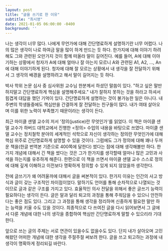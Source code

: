 ```yaml
---
layout: post
title: "글을 쓰기로 한 이유"
subtitle: "최시영"
date: 2021-01-05 06:00:00 -0400
background: ''
---
```


나는 생각이 너무 많다. 나에게 무언가에 대해 간단명료하게 설명하기란 너무 어렵다. 나의 많은 생각이 나로 하여금 말을 많이 하게 만드는 듯 하다. 한가지에 대해 이야기 하려해도 그와 관련된 오만가지 것이 함께 떠올라 말이 길어진다. 예를 들어, A에 대해 이야기하는 상황에서 청자가 A에 대해 얼마나 잘 아는지 모르니 A와 관련된 A1, A2, ..., An에 대해 이야기하게 된다. 청자에 대해 잘 모르는 상황에서 내 생각을 잘 전달하기 위해서 그 생각의 배경을 설명하려고 해서 말이 길어지는 듯 하다.

박사 학위 논문 심사 중 심사위원 교수님 한분께서 하셨던 말씀이 있다. "하고 싶은 말만 하지말고 간단명료하게 핵심을 설명해주세요." 내가 잘하지 못하는 것을 하라고 하셔서 힘겹게 대답을 했던 기억이 있다. 간단명료하게 설명하는 것이 불가능한 일은 아니다. 내 주변의 학생들중에도 핵심만을 간결하게 잘 전달하는 친구들이 많다. 내가 여태 살아오며 이를 위한 노력이 부족했기 때문이라는 생각이 든다.

최근 마이클 샌델 교수의 저서 '정의(justice)란 무엇인가'를 읽었다. 이 책은 마이클 샌델 교수가 하버드 대학교에서 진행한 <정의> 수업의 내용을 바탕으로 쓰였다. 마이클 샌델 교수는 정치철학 분야의 세계적인 석학으로 자신이 생각하는 정의란 무엇인가에 대해 핵심 위주로 간단명료하게 설명할 수 있을 것이다. 그럼에도 그가 정의에 대해 꽤나 두꺼운 책을(한글 번역본 기준으로 400쪽에 달한다) 썼다는 점에 대해 생각해볼만 하다. 한가지 개념에 대해서 긴 책을 썼다는 것은 그가 한가지를 생각할때 얼마나 많은 고민과 사색을 하는지를 유추하게 해준다. 한편으로 이 책을 쓰면서 마이클 샌델 교수 스스로 정의에 대해 깊게 이해하고 이전보다 명확하게 정의할 수 있게 되지 않았을까 생각한다.

전에 글쓰기가 왜 어려울까에 대해서 글을 써본적이 있다. 한가지 이유는 인간의 사고 방식과 글이 갖는 구조적인 차이점이었다. 말하기도 언어를 통해 순차적으로 나열되는 것이므로 글과 같은 구조를 가지고 있다. 효율적인 의사 전달을 위해서 좋은 글쓰기 능력이 필요하다는 생각이 든다. 글은 말과 달리 퇴고의 과정을 통해 주워담을 수 있으니 안전하다는 좋은 점도 있다. 그리고 그 과정을 통해 생각을 정리하며 신중하게 필요한 말만 하는 능력을 키울 수도 있을 것이다. 최종적으로 다 쓰여진 글을 다시 읽어보면서 그 글에서 다룬 개념에 대한 나의 생각을 종합하여 핵심만 간단명료하게 말할 수 있으리라 기대한다.

앞으로 쓰는 글의 주제는 서로 연관이 있을수도 없을수도 있다. 단지 내가 살아오며 고민해왔던 어떠한 개념에 대한 생각을 주절주절 써보려 한다. 글을 쓰고 퇴고하는 과정에 내 생각이 명확하게 정리되길 바란다.